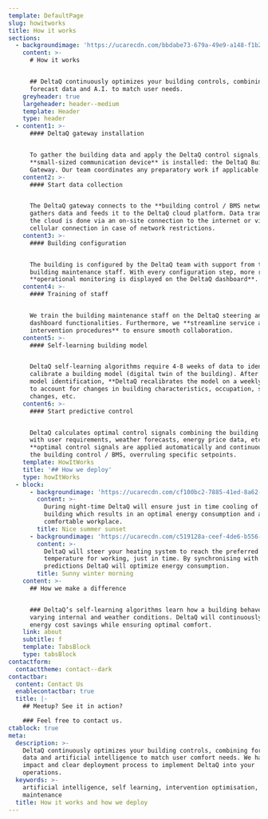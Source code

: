 ```yaml
---
template: DefaultPage
slug: howitworks
title: How it works
sections:
  - backgroundimage: 'https://ucarecdn.com/bbdabe73-679a-49e9-a148-f1b294d562e6/'
    content: >-
      # How it works


      ## DeltaQ continuously optimizes your building controls, combining
      forecast data and A.I. to match user needs.
    greyheader: true
    largeheader: header--medium
    template: Header
    type: header
  - content1: >-
      #### DeltaQ gateway installation


      To gather the building data and apply the DeltaQ control signals, a
      **small-sized communication device** is installed: the DeltaQ Building
      Gateway. Our team coordinates any preparatory work if applicable.
    content2: >-
      #### Start data collection


      The DeltaQ gateway connects to the **building control / BMS network,**
      gathers data and feeds it to the DeltaQ cloud platform. Data transfer to
      the cloud is done via an on-site connection to the internet or via
      cellular connection in case of network restrictions.
    content3: >-
      #### Building configuration


      The building is configured by the DeltaQ team with support from the
      building maintenance staff. With every configuration step, more real-time
      **operational monitoring is displayed on the DeltaQ dashboard**.
    content4: >-
      #### Training of staff


      We train the building maintenance staff on the DeltaQ steering and
      dashboard functionalities. Furthermore, we **streamline service and
      intervention procedures** to ensure smooth collaboration.
    content5: >-
      #### Self-learning building model


      DeltaQ self-learning algorithms require 4-8 weeks of data to identify and
      calibrate a building model (digital twin of the building). After initial
      model identification, **DeltaQ recalibrates the model on a weekly basis**
      to account for changes in building characteristics, occupation, seasonal
      changes, etc.
    content6: >-
      #### Start predictive control


      DeltaQ calculates optimal control signals combining the building model
      with user requirements, weather forecasts, energy price data, etc. The
      **optimal control signals are applied automatically and continuously** to
      the building control / BMS, overruling specific setpoints.
    template: HowItWorks
    title: '## How we deploy'
    type: howItWorks
  - block:
      - backgroundimage: 'https://ucarecdn.com/cf100bc2-7885-41ed-8a62-f49b52ea231d/'
        content: >-
          During night-time DeltaQ will ensure just in time cooling of your
          building which results in an optimal energy consumption and a
          comfortable workplace.
        title: Nice summer sunset
      - backgroundimage: 'https://ucarecdn.com/c519128a-ceef-4de6-b556-c237f5fcc3d1/'
        content: >-
          DeltaQ will steer your heating system to reach the preferred
          temperature for working, just in time. By synchronising with weather
          predictions DeltaQ will optimize energy consumption.
        title: Sunny winter morning
    content: >-
      ## How we make a difference


      ### DeltaQ’s self-learning algorithms learn how a building behaves under
      varying internal and weather conditions. DeltaQ will continuously maximize
      energy cost savings while ensuring optimal comfort.
    link: about
    subtitle: f
    template: TabsBlock
    type: tabsBlock
contactform:
  contacttheme: contact--dark
contactbar:
  content: Contact Us
  enablecontactbar: true
  title: |-
    ## Meetup? See it in action?

    ### Feel free to contact us.
ctablock: true
meta:
  description: >-
    DeltaQ continuously optimizes your building controls, combining forecast
    data and artificial intelligence to match user comfort needs. We have a low
    impact and clear deployment process to implement DeltaQ into your
    operations.
  keywords: >-
    artificial intelligence, self learning, intervention optimisation, building
    maintenance
  title: How it works and how we deploy
---
```


